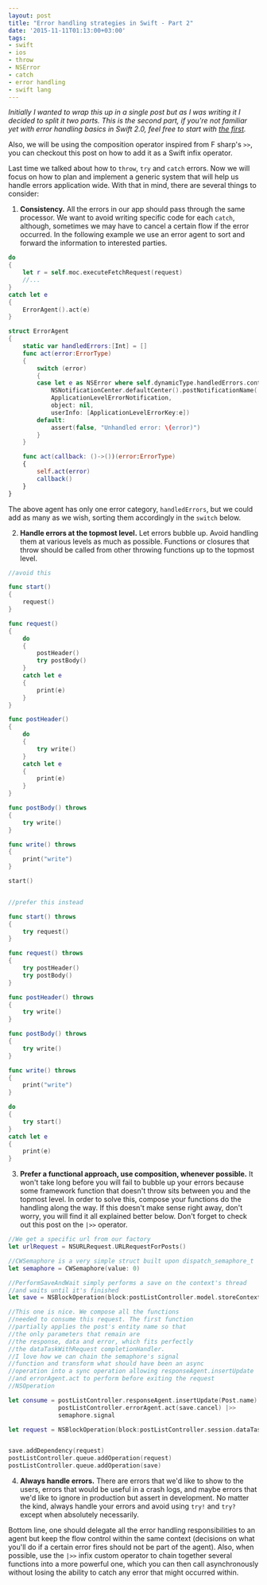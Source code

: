 ```yaml
---
layout: post
title: "Error handling strategies in Swift - Part 2"
date: '2015-11-11T01:13:00+03:00'
tags:
- swift
- ios
- throw
- NSError
- catch
- error handling
- swift lang
---
```


*Initially I wanted to wrap this up in a single post but as I was writing it I decided to split it two parts. This is the second part, if you're not familiar yet with error handling basics in Swift 2.0, feel free to start with [the first](http://cocoaexposed.com/2015/error-handling-strategies-in-swift-part-1).*

Also, we will be using the composition operator inspired from F sharp's `>>`, you can checkout this post on how to add it as a Swift infix operator.

Last time we talked about how to `throw`, `try` and `catch` errors. Now we will focus on how to plan and implement a generic system that will help us handle errors application wide. With that in mind, there are several things to consider:

1.  **Consistency.** All the errors in our app should pass through the same processor. We want to avoid writing specific code for each `catch`, although, sometimes we may have to cancel a certain flow if the error occurred. In the following example we use an error agent to sort and forward the information to interested parties.


```swift
do
{
    let r = self.moc.executeFetchRequest(request)
    //...
}
catch let e
{
    ErrorAgent().act(e)
}

struct ErrorAgent
{
    static var handledErrors:[Int] = []
    func act(error:ErrorType)
    {
        switch (error)
        {
        case let e as NSError where self.dynamicType.handledErrors.contains(e.code):
            NSNotificationCenter.defaultCenter().postNotificationName(
            ApplicationLevelErrorNotification,
            object: nil,
            userInfo: [ApplicationLevelErrorKey:e])
        default:
            assert(false, "Unhandled error: \(error)")
        }
    }

    func act(callback: ()->())(error:ErrorType)
    {
        self.act(error)
        callback()
    }
}
```

The above agent has only one error category, `handledErrors`, but we could add as many as we wish, sorting them accordingly in the `switch` below.

2. **Handle errors at the topmost level.** Let errors bubble up. Avoid handling them at various levels as much as possible. Functions or closures that throw should be called from other throwing functions up to the topmost level.

```swift
//avoid this

func start()
{
    request()
}

func request()
{
    do
    {
        postHeader()
        try postBody()
    }
    catch let e
    {
        print(e)
    }
}

func postHeader()
{
    do
    {
        try write()
    }
    catch let e
    {
        print(e)
    }
}

func postBody() throws
{
    try write()
}

func write() throws
{
    print("write")
}

start()


//prefer this instead

func start() throws
{
    try request()
}

func request() throws
{
    try postHeader()
    try postBody()
}

func postHeader() throws
{
    try write()
}

func postBody() throws
{
    try write()
}

func write() throws
{
    print("write")
}

do
{
    try start()
}
catch let e
{
    print(e)
}

```

3. **Prefer a functional approach, use composition, whenever possible.** It won't take long before you will fail to bubble up your errors because some framework function that doesn't throw sits between you and the topmost level. In order to solve this, compose your functions do the handling along the way. If this doesn't make sense right away, don't worry, you will find it all explained better below. Don't forget to check out this post on the `|>>` operator.

```swift
//We get a specific url from our factory
let urlRequest = NSURLRequest.URLRequestForPosts()

//CWSemaphore is a very simple struct built upon dispatch_semaphore_t
let semaphore = CWSemaphore(value: 0)

//PerformSaveAndWait simply performs a save on the context's thread
//and waits until it's finished
let save = NSBlockOperation(block:postListController.model.storeContext.performSaveAndWait)

//This one is nice. We compose all the functions
//needed to consume this request. The first function
//partially applies the post's entity name so that
//the only parameters that remain are
//the response, data and error, which fits perfectly
//the dataTaskWithRequest completionHandler.
//I love how we can chain the semaphore's signal
//function and transform what should have been an async
//operation into a sync operation allowing responseAgent.insertUpdate
//and errorAgent.act to perform before exiting the request
//NSOperation

let consume = postListController.responseAgent.insertUpdate(Post.name) |>>
              postListController.errorAgent.act(save.cancel) |>>
              semaphore.signal

let request = NSBlockOperation(block:postListController.session.dataTaskWithRequest( urlRequest, completionHandler:consume).resume |>> semaphore.wait)


save.addDependency(request)
postListController.queue.addOperation(request)
postListController.queue.addOperation(save)
```

4. **Always handle errors.** There are errors that we'd like to show to the users, errors that would be useful in a crash logs, and maybe errors that we'd like to ignore in production but assert in development. No matter the kind, always handle your errors and avoid using `try!` and `try?` except when absolutely necessarily.

Bottom line, one should delegate all the error handling responsibilities to an agent but keep the flow control within the same context (decisions on what you'll do if a certain error fires should not be part of the agent). Also, when possible, use the `|>>` infix custom operator to chain together several functions into a more powerful one, which you can then call asynchronously without losing the ability to catch any error that might occurred within.
